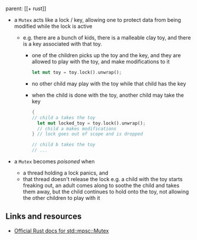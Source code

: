 parent: [[+ rust]]

- a `Mutex` acts like a lock / key, allowing one to protect data from being
  modified while the lock is active

  - e.g. there are a bunch of kids, there is a malleable clay toy, and there
    is a key associated with that toy.

    - one of the children picks up the toy and the key, and they are allowed
      to play with the toy, and make modifications to it
      ```rust
      let mut toy = toy.lock().unwrap();
      ```
    - no other child may play with the toy while that child has the key
    - when the child is done with the toy, another child may take the key

      ```rust
      {
      // child a takes the toy
      	let mut locked_toy = toy.lock().unwrap();
      	// child a makes modifications
      } // lock goes out of scope and is dropped

      // child b takes the toy
      // ...
      ```

- a `Mutex` becomes _poisoned_ when
  - a thread holding a lock panics, and
  - that thread doesn't release the lock
	  e.g. a child with the toy starts freaking out, an adult comes along to soothe ​the child and takes them away, but the child continues to hold onto the toy, not allowing the other children to play with it

## Links and resources

- [Official Rust docs for std::mpsc::Mutex](http://doc.rust-lang.org/1.72.1/std/sync/struct.Mutex.html)
